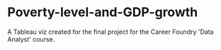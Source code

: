 # Poverty-level-and-GDP-growth
A Tableau viz created for the final project for the Career Foundry 'Data Analyst' course.
